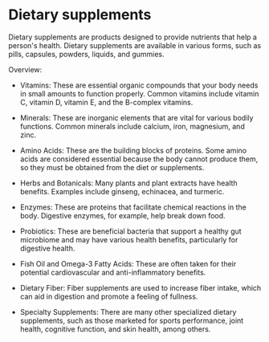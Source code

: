 # Dietary supplements

Dietary supplements are products designed to provide nutrients that help a person's health. Dietary supplements are available in various forms, such as pills, capsules, powders, liquids, and gummies.

Overview:

* Vitamins: These are essential organic compounds that your body needs in small amounts to function properly. Common vitamins include vitamin C, vitamin D, vitamin E, and the B-complex vitamins.

* Minerals: These are inorganic elements that are vital for various bodily functions. Common minerals include calcium, iron, magnesium, and zinc.

* Amino Acids: These are the building blocks of proteins. Some amino acids are considered essential because the body cannot produce them, so they must be obtained from the diet or supplements.

* Herbs and Botanicals: Many plants and plant extracts have health benefits. Examples include ginseng, echinacea, and turmeric.

* Enzymes: These are proteins that facilitate chemical reactions in the body. Digestive enzymes, for example, help break down food.

* Probiotics: These are beneficial bacteria that support a healthy gut microbiome and may have various health benefits, particularly for digestive health.

* Fish Oil and Omega-3 Fatty Acids: These are often taken for their potential cardiovascular and anti-inflammatory benefits.

* Dietary Fiber: Fiber supplements are used to increase fiber intake, which can aid in digestion and promote a feeling of fullness.

* Specialty Supplements: There are many other specialized dietary supplements, such as those marketed for sports performance, joint health, cognitive function, and skin health, among others.
